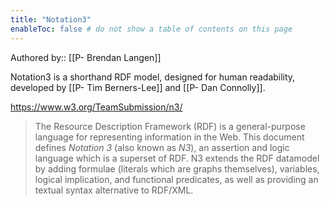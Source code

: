 ```yaml
---
title: "Notation3"
enableToc: false # do not show a table of contents on this page
---
```

Authored by:: [[P- Brendan Langen]]

Notation3 is a shorthand RDF model, designed for human readability, developed by [[P- Tim Berners-Lee]] and [[P- Dan Connolly]].

https://www.w3.org/TeamSubmission/n3/

> The Resource Description Framework (RDF) is a general-purpose language for representing information in the Web.
> This document defines _Notation 3_ (also known as _N3_), an assertion and logic language which is a superset of RDF. N3 extends the RDF datamodel by adding formulae (literals which are graphs themselves), variables, logical implication, and functional predicates, as well as providing an textual syntax alternative to RDF/XML.